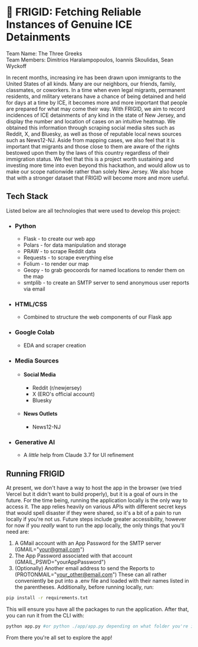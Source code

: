 # 🧊 FRIGID: Fetching Reliable Instances of Genuine ICE Detainments
Team Name: The Three Greeks  
Team Members: Dimitrios Haralampopoulos, Ioannis Skoulidas, Sean Wyckoff

In recent months, increasing ire has been drawn upon immigrants to the United States of all kinds. Many are our neighbors, our friends, family, classmates, or coworkers. In a time when even legal migrants, permanent residents, and military veterans have a chance of being detained and held for days at a time by ICE, it becomes more and more important that people are prepared for what may come their way. With FRIGID, we aim to record incidences of ICE detainments of any kind in the state of New Jersey, and display the number and location of cases on an intuitive heatmap. We obtained this information through scraping social media sites such as Reddit, X, and Bluesky, as well as those of reputable local news sources such as News12-NJ. Aside from mapping cases, we also feel that it is important that migrants and those close to them are aware of the rights bestowed upon them by the laws of this country regardless of their immigration status. We feel that this is a project worth sustaining and investing more time into even beyond this hackathon, and would allow us to make our scope nationwide rather than solely New Jersey. We also hope that with a stronger dataset that FRIGID will become more and more useful.

## Tech Stack
Listed below are all technologies that were used to develop this project:
* ### Python
  * Flask - to create our web app
  * Polars - for data manipulation and storage
  * PRAW - to scrape Reddit data
  * Requests - to scrape everything else
  * Folium - to render our map
  * Geopy - to grab geocoords for named locations to render them on the map
  * smtplib - to create an SMTP server to send anonymous user reports via email
* ### HTML/CSS
  * Combined to structure the web components of our Flask app
* ### Google Colab
  * EDA and scraper creation
* ### Media Sources
  * #### Social Media
    * Reddit (r/newjersey)
    * X (ERO's official account)
    * Bluesky
  * #### News Outlets
    * News12-NJ
* ### Generative AI
  * A *little* help from Claude 3.7 for UI refinement

## Running FRIGID
At present, we don't have a way to host the app in the browser (we tried Vercel but it didn't want to build properly), but it is a goal of ours in the future. For the time being, running the application locally is the only way to access it. The app relies heavily on various APIs with different secret keys that would spell disaster if they were shared, so it's a bit of a pain to run locally if you're not us. Future steps include greater accessibility, however for now if you *really* want to run the app locally, the only things that you'll need are:
1. A GMail account with an App Password for the SMTP server (GMAIL="your@gmail.com")
2. The App Password associated with that account (GMAIL_PSWD="yourAppPassword")
3. (Optionally) Another email address to send the Reports to (PROTONMAIL="your_other@email.com")
These can all rather conveniently be put into a .env file and loaded with their names listed in the parentheses.
Additionally, before running locally, run:
```bash
pip install -r requirements.txt
```
This will ensure you have all the packages to run the application.
After that, you can run it from the CLI with:
```bash
python app.py #or python ./app/app.py depending on what folder you're in
```
From there you're all set to explore the app!

